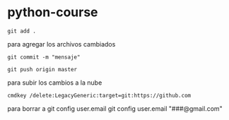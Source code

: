 # python-course
```
git add .
```
para agregar los archivos cambiados
```
git commit -m "mensaje" 
```
```
git push origin master 
```
para subir los cambios a la nube

```
cmdkey /delete:LegacyGeneric:target=git:https://github.com
```
para borrar  a
git config user.email
git config user.email "###@gmail.com"
